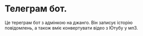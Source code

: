# Телеграм бот.
Це тереграм бот з адмінкою на джанго. Він записує історію повідомлень, а також вміє конвертувати відео з Ютубу у мп3.
